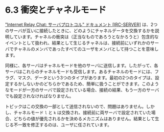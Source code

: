 # 6.3 衝突とチャネルモード

["Internet Relay Chat: サーバプロトコル" ドキュメント [IRC-SERVER]](https://solareenlo.com/rfc2813) は、2つのサーバが互いに接続したときに、どのようにチャネルデータを交換するかを説明しています。チャネルの衝突は（正当なものであろうとなかろうと）包含的なイベントとして扱われ、結果として生じるチャネルは、接続前にいずれかのサーバでチャネルのメンバであったすべてのユーザをメンバとして持つことを意味します。

同様に、各サーバはチャネルモードを他のサーバに送信します。したがって、各サーバはこれらのチャネルモードも受信します。あるチャネルのモードには、フラグ、マスク、データという3つのタイプがあります。最初の2つのタイプは、設定するかしないかのどちらかであるため、簡単に扱うことができます。このようなモードが一方のサーバで設定されている場合、接続の結果、もう一方のサーバでも設定されなければなりません。

トピックはこの交換の一部として送信されないので、問題はありません。しかし、チャネルモード `l` と `k` は交換され、接続前に両サーバで設定されていた場合、どちらの値が優先されるかを決めるメカニズムはありません。結果として生じる不一致を修正するのは、ユーザに任されています。
